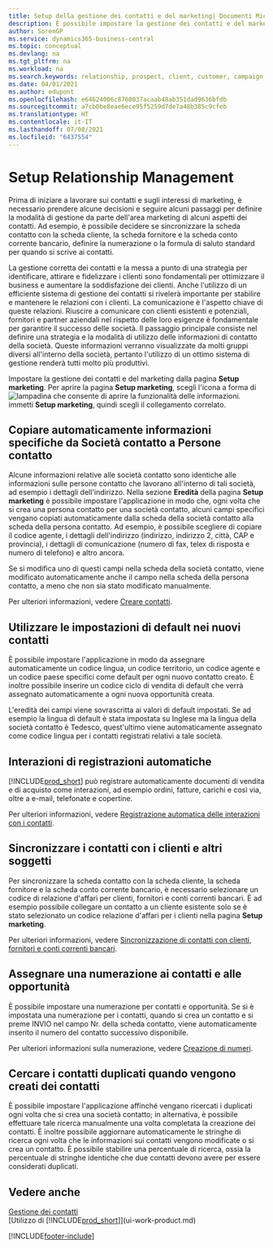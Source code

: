 ```yaml
---
title: Setup della gestione dei contatti e del marketing| Documenti Microsoft
description: È possibile impostare la gestione dei contatti e del marketing in Business Central per ottimizzare relazioni con i clienti o i clienti potenziali e migliorare le campagne e le promozioni.
author: SorenGP
ms.service: dynamics365-business-central
ms.topic: conceptual
ms.devlang: na
ms.tgt_pltfrm: na
ms.workload: na
ms.search.keywords: relationship, prospect, client, customer, campaign, promo
ms.date: 04/01/2021
ms.author: edupont
ms.openlocfilehash: e64624006c8760037acaab48ab351dad9636bfdb
ms.sourcegitcommit: a7cb0be8eae6ece95f5259d7de7a48b385c9cfeb
ms.translationtype: HT
ms.contentlocale: it-IT
ms.lasthandoff: 07/08/2021
ms.locfileid: "6437554"
---
```

# <a name="setting-up-relationship-management"></a>Setup Relationship Management

Prima di iniziare a lavorare sui contatti e sugli interessi di marketing, è necessario prendere alcune decisioni e seguire alcuni passaggi per definire la modalità di gestione da parte dell'area marketing di alcuni aspetti dei contatti. Ad esempio, è possibile decidere se sincronizzare la scheda contatto con la scheda cliente, la scheda fornitore e la scheda conto corrente bancario, definire la numerazione o la formula di saluto standard per quando si scrive ai contatti.

La gestione corretta dei contatti e la messa a punto di una strategia per identificare, attirare e fidelizzare i clienti sono fondamentali per ottimizzare il business e aumentare la soddisfazione dei clienti. Anche l'utilizzo di un efficiente sistema di gestione dei contatti si rivelerà importante per stabilire e mantenere le relazioni con i clienti. La comunicazione è l'aspetto chiave di queste relazioni. Riuscire a comunicare con clienti esistenti e potenziali, fornitori e partner aziendali nel rispetto delle loro esigenze è fondamentale per garantire il successo delle società. Il passaggio principale consiste nel definire una strategia e la modalità di utilizzo delle informazioni di contatto della società. Queste informazioni verranno visualizzate da molti gruppi diversi all'interno della società, pertanto l'utilizzo di un ottimo sistema di gestione renderà tutti molto più produttivi.

Impostare la gestione dei contatti e del marketing dalla pagina **Setup marketing**. Per aprire la pagina **Setup marketing**, scegli l'icona a forma di ![lampadina che consente di aprire la funzionalità delle informazioni.](media/ui-search/search_small.png "Informazioni sull'operazione che si desidera eseguire") immetti **Setup marketing**, quindi scegli il collegamento correlato.

## <a name="automatically-copying-specific-information-from-contact-companies-to-contact-persons"></a>Copiare automaticamente informazioni specifiche da Società contatto a Persone contatto
Alcune informazioni relative alle società contatto sono identiche alle informazioni sulle persone contatto che lavorano all'interno di tali società, ad esempio i dettagli dell'indirizzo. Nella sezione **Eredità** della pagina **Setup marketing** è possibile impostare l'applicazione in modo che, ogni volta che si crea una persona contatto per una società contatto, alcuni campi specifici vengano copiati automaticamente dalla scheda della società contatto alla scheda della persona contatto. Ad esempio, è possibile scegliere di copiare il codice agente, i dettagli dell'indirizzo (indirizzo, indirizzo 2, città, CAP e provincia), i dettagli di comunicazione (numero di fax, telex di risposta e numero di telefono) e altro ancora.

Se si modifica uno di questi campi nella scheda della società contatto, viene modificato automaticamente anche il campo nella scheda della persona contatto, a meno che non sia stato modificato manualmente.

Per ulteriori informazioni, vedere [Creare contatti](marketing-create-contact-companies.md).

## <a name="using-predefined-defaults-on-new-contacts"></a>Utilizzare le impostazioni di default nei nuovi contatti
È possibile impostare l'applicazione in modo da assegnare automaticamente un codice lingua, un codice territorio, un codice agente e un codice paese specifici come default per ogni nuovo contatto creato. È inoltre possibile inserire un codice ciclo di vendita di default che verrà assegnato automaticamente a ogni nuova opportunità creata.

L'eredità dei campi viene sovrascritta ai valori di default impostati. Se ad esempio la lingua di default è stata impostata su Inglese ma la lingua della società contatto è Tedesco, quest'ultimo viene automaticamente assegnato come codice lingua per i contatti registrati relativi a tale società.

<!--You can also setup a default salutation that application automatically assigns to your contacts. You can use these salutations in your interaction template attachments (for example, Microsoft Word documents). When setting up a default salutation, you can enter a salutation text and a salutation format. For example, if the salutation text is Dear, and the salutation format is Salutation Text + Title + Name, application will automatically enter Dear Mr. John Smith as a salutation for a contact called John Smith.-->

## <a name="automatically-recording-interactions"></a>Interazioni di registrazioni automatiche
[!INCLUDE[prod_short](includes/prod_short.md)] può registrare automaticamente documenti di vendita e di acquisto come interazioni, ad esempio ordini, fatture, carichi e così via, oltre a e-mail, telefonate e copertine.

Per ulteriori informazioni, vedere [Registrazione automatica delle interazioni con i contatti](marketing-auto-record-interactions.md).

## <a name="synchronizing-contacts-with-customers-and-more"></a>Sincronizzare i contatti con i clienti e altri soggetti
Per sincronizzare la scheda contatto con la scheda cliente, la scheda fornitore e la scheda conto corrente bancario, è necessario selezionare un codice di relazione d'affari per clienti, fornitori e conti correnti bancari. È ad esempio possibile collegare un contatto a un cliente esistente solo se è stato selezionato un codice relazione d'affari per i clienti nella pagina **Setup marketing**.

Per ulteriori informazioni, vedere [Sincronizzazione di contatti con clienti, fornitori e conti correnti bancari](marketing-create-contact-companies.md#synchronizing-contacts-with-customers-vendors-employees-and-bank-accounts).  

## <a name="assigning-a-number-series-to-contacts-and-opportunities"></a>Assegnare una numerazione ai contatti e alle opportunità
È possibile impostare una numerazione per contatti e opportunità. Se si è impostata una numerazione per i contatti, quando si crea un contatto e si preme INVIO nel campo Nr. della scheda contatto, viene automaticamente inserito il numero del contatto successivo disponibile.

Per ulteriori informazioni sulla numerazione, vedere [Creazione di numeri](ui-create-number-series.md).

## <a name="searching-for-duplicate-contacts-when-contacts-are-created"></a>Cercare i contatti duplicati quando vengono creati dei contatti
È possibile impostare l'applicazione affinché vengano ricercati i duplicati ogni volta che si crea una società contatto; in alternativa, è possibile effettuare tale ricerca manualmente una volta completata la creazione dei contatti. È inoltre possibile aggiornare automaticamente le stringhe di ricerca ogni volta che le informazioni sui contatti vengono modificate o si crea un contatto. È possibile stabilire una percentuale di ricerca, ossia la percentuale di stringhe identiche che due contatti devono avere per essere considerati duplicati.

## <a name="see-also"></a>Vedere anche
[Gestione dei contatti](marketing-contacts.md)  
[Utilizzo di [!INCLUDE[prod_short](includes/prod_short.md)]](ui-work-product.md)  


[!INCLUDE[footer-include](includes/footer-banner.md)]